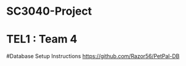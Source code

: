 # SC3040-Project

# TEL1 : Team 4

#Database Setup Instructions
https://github.com/Razor56/PetPal-DB
